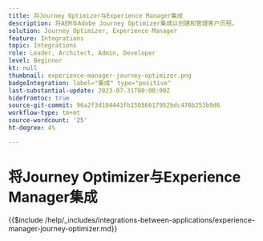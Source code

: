 ```yaml
---
title: 将Journey Optimizer与Experience Manager集成
description: 将AEM与Adobe Journey Optimizer集成以创建和管理客户历程。
solution: Journey Optimizer, Experience Manager
feature: Integrations
topic: Integrations
role: Leader, Architect, Admin, Developer
level: Beginner
kt: null
thumbnail: experience-manager-journey-optimizer.png
badgeIntegration: label="集成" type="positive"
last-substantial-update: 2023-07-31T00:00:00Z
hidefromtoc: true
source-git-commit: 96a2f3d104443fb15056617952bdc476b253b9d6
workflow-type: tm+mt
source-wordcount: '25'
ht-degree: 4%

---
```



# 将Journey Optimizer与Experience Manager集成

{{$include /help/_includes/integrations-between-applications/experience-manager-journey-optimizer.md}}
